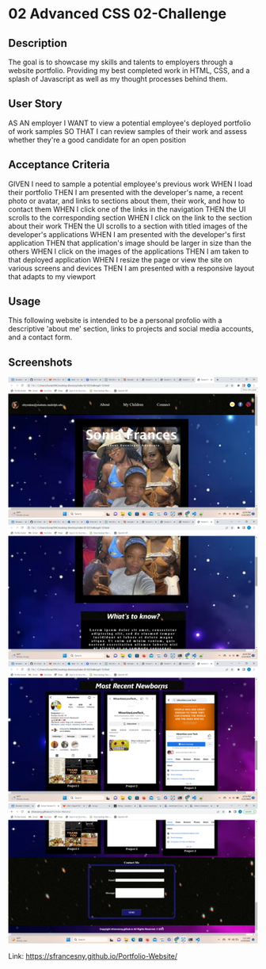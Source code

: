 # 02 Advanced CSS 02-Challenge
<!-- On-the-job ticket or feature request Challenges -->

## Description 
The goal is to showcase my skills and talents to employers through a website portfolio. Providing my best completed work in HTML, CSS, and a splash of Javascript as well as my thought processes behind them.

## User Story

AS AN employer
I WANT to view a potential employee's deployed portfolio of work samples
SO THAT I can review samples of their work and assess whether they're a good candidate for an open position

## Acceptance Criteria

GIVEN I need to sample a potential employee's previous work
WHEN I load their portfolio
THEN I am presented with the developer's name, a recent photo or avatar, and links to sections about them, their work, and how to contact them
WHEN I click one of the links in the navigation
THEN the UI scrolls to the corresponding section
WHEN I click on the link to the section about their work
THEN the UI scrolls to a section with titled images of the developer's applications
WHEN I am presented with the developer's first application
THEN that application's image should be larger in size than the others
WHEN I click on the images of the applications
THEN I am taken to that deployed application
WHEN I resize the page or view the site on various screens and devices
THEN I am presented with a responsive layout that adapts to my viewport

## Usage 

This following website is intended to be a personal profolio with a descriptive 'about me' section, links to projects and social media accounts, and a contact form. 

 ## Screenshots
<img src="Portfolio1.png"/>
<img src="Portfolio2.png"/> 
<img src="Portfolio3.png"/> 
<img src="Portfolio-Contact.png"/> 


Link: https://sfrancesny.github.io/Portfolio-Website/
